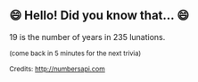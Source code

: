## 😄 Hello! Did you know that... 😄
19 is the number of years in 235 lunations.

<sup>(come back in 5 minutes for the next trivia)</sup>


<sup>Credits: http://numbersapi.com</sup>
